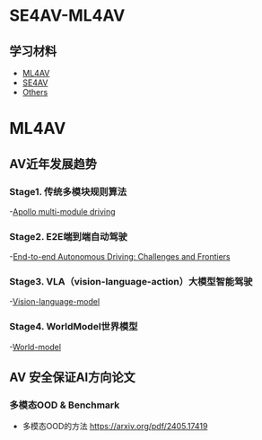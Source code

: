 # SE4AV-ML4AV
学习材料
-------------
- [ML4AV](#ML4AV)
- [SE4AV](#SE4AV)
- [Others](#其他)

# ML4AV
## AV近年发展趋势
### Stage1. 传统多模块规则算法
-[Apollo multi-module driving](http://github.com/ApolloAuto/apollo)
### Stage2. E2E端到端自动驾驶
-[End-to-end Autonomous Driving: Challenges and Frontiers](https://arxiv.org/abs/2306.16927) 
### Stage3. VLA（vision-language-action）大模型智能驾驶
-[Vision-language-model](https://github.com/ge25nab/Awesome-VLM-AD-ITS)
### Stage4. WorldModel世界模型
-[World-model](https://arxiv.org/abs/1803.10122)

## AV 安全保证AI方向论文
### 多模态OOD & Benchmark
- 多模态OOD的方法 https://arxiv.org/pdf/2405.17419
